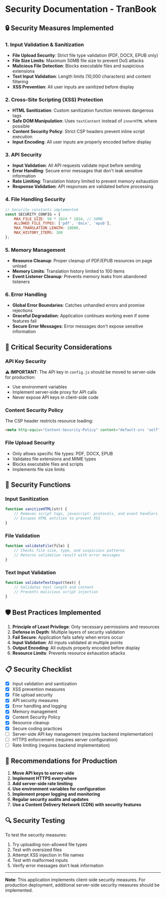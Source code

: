 # Security Documentation - TranBook

## 🔒 Security Measures Implemented

### 1. **Input Validation & Sanitization**
- **File Upload Security**: Strict file type validation (PDF, DOCX, EPUB only)
- **File Size Limits**: Maximum 50MB file size to prevent DoS attacks
- **Malicious File Detection**: Blocks executable files and suspicious extensions
- **Text Input Validation**: Length limits (10,000 characters) and content filtering
- **XSS Prevention**: All user inputs are sanitized before display

### 2. **Cross-Site Scripting (XSS) Protection**
- **HTML Sanitization**: Custom sanitization function removes dangerous tags
- **Safe DOM Manipulation**: Uses `textContent` instead of `innerHTML` where possible
- **Content Security Policy**: Strict CSP headers prevent inline script execution
- **Input Encoding**: All user inputs are properly encoded before display

### 3. **API Security**
- **Input Validation**: All API requests validate input before sending
- **Error Handling**: Secure error messages that don't leak sensitive information
- **Rate Limiting**: Translation history limited to prevent memory exhaustion
- **Response Validation**: API responses are validated before processing

### 4. **File Handling Security**
```javascript
// Security constants implemented
const SECURITY_CONFIG = {
    MAX_FILE_SIZE: 50 * 1024 * 1024, // 50MB
    ALLOWED_FILE_TYPES: ['pdf', 'docx', 'epub'],
    MAX_TRANSLATION_LENGTH: 10000,
    MAX_HISTORY_ITEMS: 100
};
```

### 5. **Memory Management**
- **Resource Cleanup**: Proper cleanup of PDF/EPUB resources on page unload
- **Memory Limits**: Translation history limited to 100 items
- **Event Listener Cleanup**: Prevents memory leaks from abandoned listeners

### 6. **Error Handling**
- **Global Error Boundaries**: Catches unhandled errors and promise rejections
- **Graceful Degradation**: Application continues working even if some features fail
- **Secure Error Messages**: Error messages don't expose sensitive information

## 🚨 Critical Security Considerations

### API Key Security
**⚠️ IMPORTANT**: The API key in `config.js` should be moved to server-side for production:
- Use environment variables
- Implement server-side proxy for API calls
- Never expose API keys in client-side code

### Content Security Policy
The CSP header restricts resource loading:
```html
<meta http-equiv="Content-Security-Policy" content="default-src 'self'; script-src 'self' 'unsafe-inline' https://cdnjs.cloudflare.com https://cdn.jsdelivr.net https://unpkg.com; style-src 'self' 'unsafe-inline' https://fonts.googleapis.com https://cdnjs.cloudflare.com; font-src 'self' https://fonts.gstatic.com; img-src 'self' data:; connect-src 'self' https://api.openai.com https://generativelanguage.googleapis.com;">
```

### File Upload Security
- Only allows specific file types: PDF, DOCX, EPUB
- Validates file extensions and MIME types
- Blocks executable files and scripts
- Implements file size limits

## 🔧 Security Functions

### Input Sanitization
```javascript
function sanitizeHTML(str) {
    // Removes script tags, javascript: protocols, and event handlers
    // Escapes HTML entities to prevent XSS
}
```

### File Validation
```javascript
function validateFile(file) {
    // Checks file size, type, and suspicious patterns
    // Returns validation result with error messages
}
```

### Text Input Validation
```javascript
function validateTextInput(text) {
    // Validates text length and content
    // Prevents malicious script injection
}
```

## 🛡️ Best Practices Implemented

1. **Principle of Least Privilege**: Only necessary permissions and resources
2. **Defense in Depth**: Multiple layers of security validation
3. **Fail Secure**: Application fails safely when errors occur
4. **Input Validation**: All inputs validated at multiple points
5. **Output Encoding**: All outputs properly encoded before display
6. **Resource Limits**: Prevents resource exhaustion attacks

## 📋 Security Checklist

- [x] Input validation and sanitization
- [x] XSS prevention measures
- [x] File upload security
- [x] API security measures
- [x] Error handling and logging
- [x] Memory management
- [x] Content Security Policy
- [x] Resource cleanup
- [x] Secure coding practices
- [ ] Server-side API key management (requires backend implementation)
- [ ] HTTPS enforcement (requires server configuration)
- [ ] Rate limiting (requires backend implementation)

## 🚀 Recommendations for Production

1. **Move API keys to server-side**
2. **Implement HTTPS everywhere**
3. **Add server-side rate limiting**
4. **Use environment variables for configuration**
5. **Implement proper logging and monitoring**
6. **Regular security audits and updates**
7. **Use a Content Delivery Network (CDN) with security features**

## 🔍 Security Testing

To test the security measures:
1. Try uploading non-allowed file types
2. Test with oversized files
3. Attempt XSS injection in file names
4. Test with malformed inputs
5. Verify error messages don't leak information

---

**Note**: This application implements client-side security measures. For production deployment, additional server-side security measures should be implemented.
